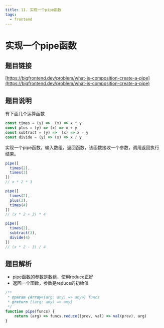 ```yaml
---
title: 11. 实现一个pipe函数
tags:
  - frontend
---
```

# 实现一个pipe函数
## 题目链接

[https://bigfrontend.dev/problem/what-is-composition-create-a-pipe](https://bigfrontend.dev/problem/what-is-composition-create-a-pipe)

## 题目说明

有下面几个运算函数
```js
const times = (y) =>  (x) => x * y
const plus = (y) => (x) => x + y
const subtract = (y) =>  (x) => x - y
const divide = (y) => (x) => x / y
```
实现一个pipe函数，输入数组，返回函数，该函数接收一个参数，调用返回执行结果。
```js
pipe([
  times(2),
  times(3)
])
// x * 2 * 3

pipe([
  times(2),
  plus(3),
  times(4)
])
// (x * 2 + 3) * 4

pipe([
  times(2),
  subtract(3),
  divide(4)
])
// (x * 2 - 3) / 4
```

## 题目解析

- pipe函数的参数是数组，使用reduce正好
- 返回一个函数，参数是reduce的初始值

```js
/**
 * @param {Array<(arg: any) => any>} funcs
 * @return {(arg: any) => any}
 */
function pipe(funcs) {
	return (arg) => funcs.reduce((prev, val) => val(prev), arg)
}
```
